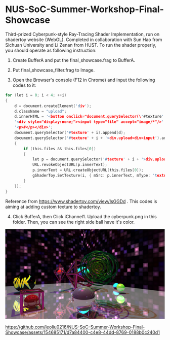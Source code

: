 # NUS-SoC-Summer-Workshop-Final-Showcase
Third-prized Cyberpunk-style Ray-Tracing Shader Implementation, run on shadertoy website (WebGL). Completed in collaboration with Sun Hao from Sichuan University and Li Zenan from HUST. To run the shader properly, you should operate as following instruction:

1. Create BufferA and put the final_showcase.frag to BufferA.

2. Put final_showcase_filter.frag to Image.

3. Open the Browser's console (F12 in Chrome) and input the following codes to it:

```C
for (let i = 0; i < 4; ++i)
{
    d = document.createElement('div');
    d.className = "upload";
    d.innerHTML = '<button onclick="document.querySelector(\'#texture' + i + '>div.upload>div>input\').click()" style="width:100%;">Upload</button>' +
    '<div style="display:none;"><input type="file" accept="image/*"/>' +
    '<p>#</p></div>';
    document.querySelector('#texture' + i).append(d);
    document.querySelector('#texture' + i + '>div.upload>div>input').addEventListener('change', function ()
    {
        if (this.files && this.files[0])
        {
            let p = document.querySelector('#texture' + i + '>div.upload>div>p');
            URL.revokeObjectURL(p.innerText);
            p.innerText = URL.createObjectURL(this.files[0]);
            gShaderToy.SetTexture(i, { mSrc: p.innerText, mType: 'texture', mID: 1, mSampler: { filter: 'mipmap', wrap: 'repeat', vflip: 'true', srgb: 'false', internal: 'byte' } });
        }
    });
}

```

Reference from https://www.shadertoy.com/view/lsGGDd . This codes is aiming at adding custom texture to shadertoy.

4. Click BufferA, then Click iChannel1. Upload the cyberpunk.png in this folder. Then, you can see the right side ball have it's color.

![alt text](example1.png "Title")


https://github.com/leoliu0216/NUS-SoC-Summer-Workshop-Final-Showcase/assets/154685171/d7a84400-c4e8-44dd-8769-0188b0c240d1

